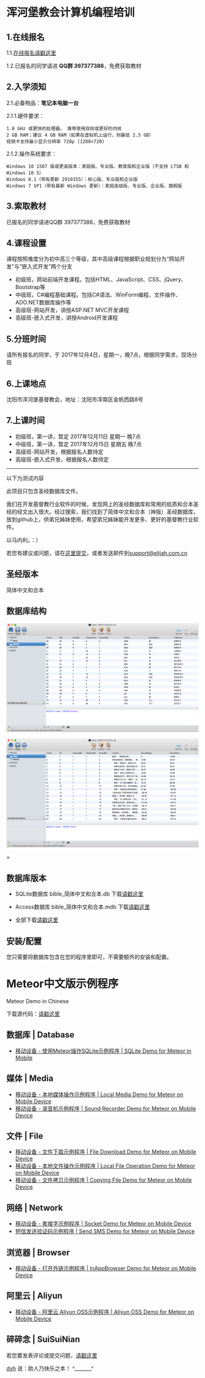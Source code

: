 # 浑河堡教会计算机编程培训

## 1.在线报名
1.1.[在线报名请戳这里](https://www.wenjuan.in/s/f6zyum/)

1.2.已报名的同学请进 **QQ群 397377386**，免费获取教材


## 2.入学须知
2.1.必备物品：**笔记本电脑一台**

2.1.1.硬件要求：

    1.8 GHz 或更快的处理器。 推荐使用双核或更好的内核
    2 GB RAM；建议 4 GB RAM（如果在虚拟机上运行，则最低 2.5 GB）
    视频卡支持最小显示分辨率 720p (1280×720)

2.1.2.操作系统要求：

    Windows 10 1507 版或更高版本：家庭版、专业版、教育版和企业版（不支持 LTSB 和 Windows 10 S）
    Windows 8.1（带有更新 2919355）：核心版、专业版和企业版
    Windows 7 SP1（带有最新 Windows 更新）：家庭高级版、专业版、企业版、旗舰版


## 3.索取教材
已报名的同学请进QQ群 397377386，免费获取教材


## 4.课程设置
课程按照难度分为初中高三个等级，其中高级课程根据职业规划分为“网站开发”与“嵌入式开发”两个分支

- 初级班，网站前端开发课程。包括HTML、JavaScript、CSS、jQuery、Bootstrap等
- 中级班，C#编程基础课程。包括C#语法、WinForm编程、文件操作、ADO.NET数据库操作等
- 高级班-网站开发，讲授ASP.NET MVC开发课程
- 高级班-嵌入式开发，讲授Android开发课程


## 5.分班时间
请所有报名的同学，于 2017年12月4日，星期一，晚7点，根据同学需求，现场分班


## 6.上课地点
沈阳市浑河堡基督教会，地址：沈阳市浑南区金帆西路8号


## 7.上课时间
- 初级班，第一讲，暂定 2017年12月11日 星期一 晚7点
- 中级班，第一讲，暂定 2017年12月15日 星期五 晚7点
- 高级班-网站开发，根据报名人数待定
- 高级班-嵌入式开发，根据报名人数待定










--------------


以下为测试内容

此项目只包含圣经数据库文件。

我们在开发基督教行业软件的时候，发现网上的圣经数据库和常用的纸质和合本圣经的经文出入很大。经过搜索，我们找到了简体中文和合本（神版）圣经数据库，放到github上，供弟兄姊妹使用，希望弟兄姊妹能开发更多、更好的基督教行业软件。

以马内利。：）

若您有建议或问题，请在[这里提交](https://github.com/ElijahLabs/bible/issues)，或者发送邮件到[support@elijah.com.cn](mailto:support@elijah.com.cn)



## 圣经版本

简体中文和合本


## 数据库结构

![image](screenshot1.png)

![image](screenshot2.png)

=

## 数据库版本

- SQLite数据库 bible_简体中文和合本.db 下载[请戳这里](https://github.com/ElijahLabs/bible/raw/master/bible_%E7%AE%80%E4%BD%93%E4%B8%AD%E6%96%87%E5%92%8C%E5%90%88%E6%9C%AC.db)

- Access数据库 bible_简体中文和合本.mdb 下载[请戳这里](https://github.com/ElijahLabs/bible/raw/master/bible_%E7%AE%80%E4%BD%93%E4%B8%AD%E6%96%87%E5%92%8C%E5%90%88%E6%9C%AC.mdb)

- 全部下载[请戳这里](https://github.com/ElijahLabs/bible/archive/master.zip)



## 安装/配置

您只需要将数据库包含在您的程序里即可，不需要额外的安装和配置。



# Meteor中文版示例程序

Meteor Demo in Chinese

下载源代码：[请戳这里](https://github.com/MeteorChina/MeteorDemo/archive/master.zip)


## 数据库 | Database

- [移动设备 - 使用Meteor操作SQLite示例程序 | SQLite Demo for Meteor in Mobile](SQLiteDemo/) 


## 媒体 | Media

- [移动设备 - 本地媒体操作示例程序 | Local Media Demo for Meteor on Mobile Device](LocalMediaDemo/)
- [移动设备 - 录音机示例程序 | Sound Recorder Demo for Meteor on Mobile Device](SoundRecorderDemo/)


## 文件 | File

- [移动设备 - 文件下载示例程序 | File Download Demo for Meteor on Mobile Device](DownloadFileDemo/)
- [移动设备 - 本地文件操作示例程序 | Local File Operation Demo for Meteor on Mobile Device](FileOperationDemo/)
- [移动设备 - 文件拷贝示例程序 | Copying File Demo for Meteor on Mobile Device](CopyFileDemo/)


## 网络 | Network

- [移动设备 - 套接字示例程序 | Socket Demo for Meteor on Mobile Device](SocketDemo/)
- [短信发送验证码示例程序 | Send SMS Demo for Meteor on Mobile Device](SendSMSDemo/)


## 浏览器 | Browser

- [移动设备 - 打开外链示例程序 | InAppBrowser Demo for Meteor on Mobile Device](InAppBrowserDemo/)


## 阿里云 | Aliyun

- [移动设备 - 阿里云 Aliyun OSS示例程序 | Aliyun OSS Demo for Meteor on Mobile Device](AliyunOSSDemo/)



## 碎碎念 | SuiSuiNian

若您要发表评论或提交问题，[请戳这里](https://github.com/MeteorChina/MeteorDemo/issues)

[dyh](https://github.com/dyh) 说：助人乃快乐之本！  ^_______^
